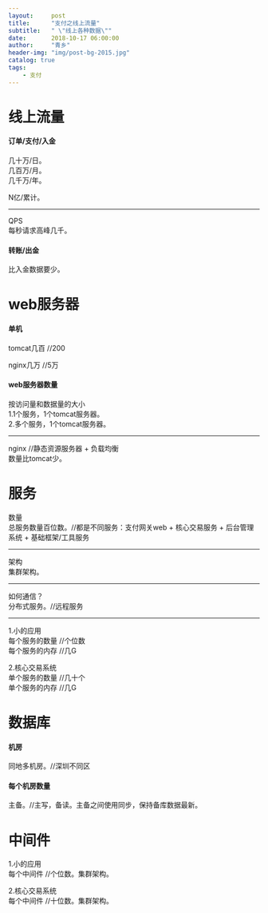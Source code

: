 ```yaml
---
layout:     post
title:      "支付之线上流量"
subtitle:   " \"线上各种数据\""
date:       2018-10-17 06:00:00
author:     "青乡"
header-img: "img/post-bg-2015.jpg"
catalog: true
tags:
    - 支付
---
```



# 线上流量
#### 订单/支付/入金
几十万/日。  
几百万/月。  
几千万/年。

N亿/累计。

---
QPS  
每秒请求高峰几千。    

#### 转账/出金
比入金数据要少。


# web服务器
#### 单机
tomcat几百 //200

nginx几万 //5万

#### web服务器数量
按访问量和数据量的大小  
1.1个服务，1个tomcat服务器。  
2.多个服务，1个tomcat服务器。

---
nginx //静态资源服务器 + 负载均衡  
数量比tomcat少。


# 服务
数量  
总服务数量百位数。//都是不同服务：支付网关web + 核心交易服务 + 后台管理系统 + 基础框架/工具服务

---
架构  
集群架构。

--- 
如何通信？  
分布式服务。//远程服务  

---
1.小的应用  
每个服务的数量 //个位数    
每个服务的内存 //几G

2.核心交易系统  
单个服务的数量 //几十个  
单个服务的内存 //几G

# 数据库
#### 机房
同地多机房。//深圳不同区

#### 每个机房数量
主备。//主写，备读。主备之间使用同步，保持备库数据最新。

# 中间件
1.小的应用    
每个中间件 //个位数。集群架构。

2.核心交易系统  
每个中间件 //十位数。集群架构。




